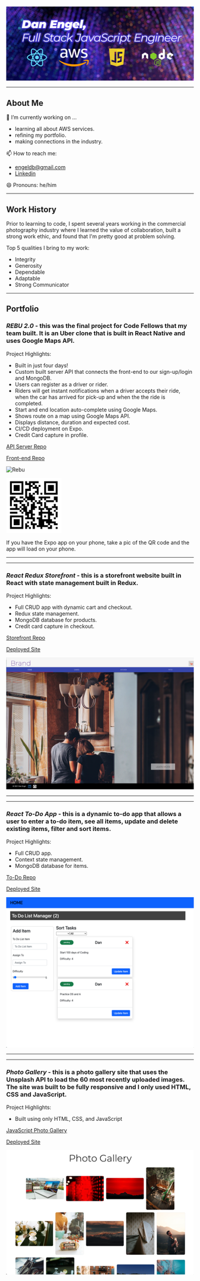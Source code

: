 ![background image](assets/github_header.jpg)


___

## About Me

🔭 I’m currently working on ...
  - learning all about AWS services.
  - refining my portfolio.
   - making connections in the industry.

📫 How to reach me:
  - engeldb@gmail.com
  - [Linkedin](https://www.linkedin.com/in/danengel-seattle/)

😄 Pronouns: he/him

___

## Work History

Prior to learning to code, I spent several years working in the commercial photography industry where I learned the value of collaboration, built a strong work ethic, and found that I'm pretty good at problem solving.

Top 5 qualities I bring to my work:

- Integrity
- Generosity
- Dependable
- Adaptable
- Strong Communicator

___

## Portfolio

### *REBU 2.0* - this was the final project for Code Fellows that my team built. It is an Uber clone that is built in React Native and uses Google Maps API.

Project Highlights:

- Built in just four days!
- Custom built server API that connects the front-end to our sign-up/login and MongoDB.
- Users can register as a driver or rider.
- Riders will get instant notifications when a driver accepts their ride, when the car has arrived for pick-up and when the the ride is completed.
- Start and end location auto-complete using Google Maps.
- Shows route on a map using Google Maps API.
- Displays distance, duration and expected cost.
- CI/CD deployment on Expo.
- Credit Card capture in profile.

[API Server Repo](https://github.com/daneng1/auth-api-1)

[Front-end Repo](https://github.com/daneng1/RebuNative)

![Rebu](./assets/rebu.gif)

![Rebu Expo](./assets/rebu_expo.png)

If you have the Expo app on your phone, take a pic of the QR code and the app will load on your phone.

---
---

### *React Redux Storefront* - this is a storefront website built in React with state management built in Redux.

Project Highlights:

- Full CRUD app with dynamic cart and checkout.
- Redux state management.
- MongoDB database for products.
- Credit card capture in checkout.

[Storefront Repo](https://github.com/daneng1/storefont)

[Deployed Site](https://danengel-storefront.netlify.app/)

![Storefront](./assets/storefront.png)

---
---

### *React To-Do App* - this is a dynamic to-do app that allows a user to enter a to-do item, see all items, update and delete existing items, filter and sort items.

Project Highlights:

- Full CRUD app.
- Context state management.
- MongoDB database for items.

[To-Do Repo](https://github.com/daneng1/todo)

[Deployed Site](https://react-todo-danengel.netlify.app/)

![To-Do](./assets/to-do.png)

---
---

### *Photo Gallery* - this is a photo gallery site that uses the Unsplash API to load the 60 most recently uploaded images. The site was built to be fully responsive and I only used HTML, CSS and JavaScript.

Project Highlights:

- Built using only HTML, CSS, and JavaScript

[JavaScript Photo Gallery](https://github.com/daneng1/vanillaJSPhotoGallery)

[Deployed Site](https://photogallery-danengel.netlify.app/)

![Photo Gallery](./assets/photo-gallery.png)

